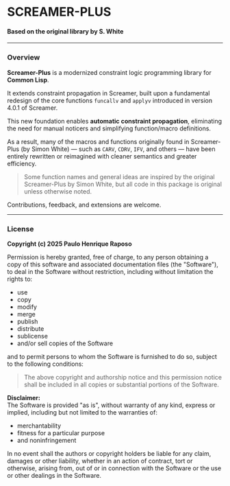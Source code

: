 # SCREAMER-PLUS

#### Based on the original library by S. White

---

### Overview

**Screamer-Plus** is a modernized constraint logic programming library for **Common Lisp**.

It extends constraint propagation in Screamer, built upon a fundamental redesign of the core functions `funcallv` and `applyv` introduced in version 4.0.1 of Screamer.

This new foundation enables **automatic constraint propagation**, eliminating the need for manual noticers and simplifying function/macro definitions.

As a result, many of the macros and functions originally found in Screamer-Plus (by Simon White) — such as `CARV`, `CDRV`, `IFV`, and others — have been entirely rewritten or reimagined with cleaner semantics and greater efficiency.

> Some function names and general ideas are inspired by the original Screamer-Plus by Simon White, but all code in this package is original unless otherwise noted.

Contributions, feedback, and extensions are welcome.

---

### License

**Copyright (c) 2025 Paulo Henrique Raposo**

Permission is hereby granted, free of charge, to any person obtaining a copy of this software and associated documentation files (the "Software"), to deal in the Software without restriction, including without limitation the rights to:

- use  
- copy  
- modify  
- merge  
- publish  
- distribute  
- sublicense  
- and/or sell copies of the Software  

and to permit persons to whom the Software is furnished to do so, subject to the following conditions:

> The above copyright and authorship notice and this permission notice shall be included in all copies or substantial portions of the Software.

**Disclaimer:**  
The Software is provided "as is", without warranty of any kind, express or implied, including but not limited to the warranties of:

- merchantability  
- fitness for a particular purpose  
- and noninfringement  

In no event shall the authors or copyright holders be liable for any claim, damages or other liability, whether in an action of contract, tort or otherwise, arising from, out of or in connection with the Software or the use or other dealings in the Software.